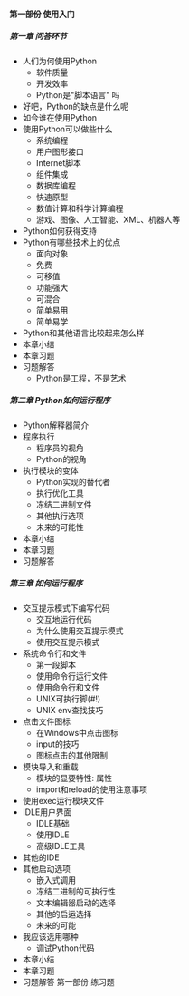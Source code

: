 #### 第一部份 使用入门
##### 第一章 问答环节
- 人们为何使用Python
  - 软件质量
  - 开发效率
  - Python是"脚本语言" 吗
- 好吧，Python的缺点是什么呢
- 如今谁在使用Python
- 使用Python可以做些什么
  - 系统编程
  - 用户图形接口
  - Internet脚本
  - 组件集成
  - 数据库编程
  - 快速原型
  - 数值计算和科学计算编程
  - 游戏、图像、人工智能、XML、机器人等
- Python如何获得支持
- Python有哪些技术上的优点
  - 面向对象
  - 免费
  - 可移值
  - 功能强大
  - 可混合
  - 简单易用
  - 简单易学
- Python和其他语言比较起来怎么样
- 本章小结
- 本章习题 
- 习题解答
  - Python是工程，不是艺术

##### 第二章 Python如何运行程序
- Python解释器简介
- 程序执行
  - 程序员的视角
  - Python的视角
- 执行模块的变体
  - Python实现的替代者
  - 执行优化工具
  - 冻结二进制文件
  - 其他执行选项
  - 未来的可能性
- 本章小结
- 本章习题 
- 习题解答

##### 第三章 如何运行程序
- 交互提示模式下编写代码
  - 交互地运行代码
  - 为什么使用交互提示模式
  - 使用交互提示模式
- 系统命令行和文件
  - 第一段脚本
  - 使用命令行运行文件
  - 使用命令行和文件
  - UNIX可执行脚(#!)
  - UNIX env查找技巧
- 点击文件图标
  - 在Windows中点击图标
  - input的技巧
  - 图标点击的其他限制
- 模块导入和重载
  - 模块的显要特性: 属性
  - import和reload的使用注意事项
- 使用exec运行模块文件
- IDLE用户界面
  - IDLE基础
  - 使用IDLE
  - 高级IDLE工具
- 其他的IDE
- 其他启动选项
  - 嵌入式调用
  - 冻结二进制的可执行性
  - 文本编辑器启动的选择
  - 其他的启运选择
  - 未来的可能
- 我应该选用哪种
  - 调试Python代码
- 本章小结
- 本章习题 
- 习题解答
第一部份 练习题
